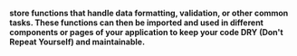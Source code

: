 **store functions that handle data formatting, validation, or other common tasks. These functions can then be imported and used in different components or pages of your application to keep your code DRY (Don't Repeat Yourself) and maintainable.**